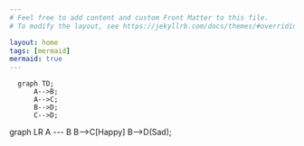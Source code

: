 ```yaml
---
# Feel free to add content and custom Front Matter to this file.
# To modify the layout, see https://jekyllrb.com/docs/themes/#overriding-theme-defaults

layout: home
tags: [mermaid]
mermaid: true
---
```


```mermaid
  graph TD;
      A-->B;
      A-->C;
      B-->D;
      C-->D;
```

<div class="mermaid">
graph LR
    A --- B
    B-->C[Happy]
    B-->D(Sad);
</div>